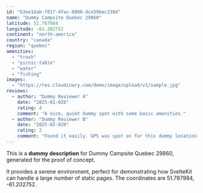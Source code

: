 ```yaml
---
id: "63ee1dab-f017-4fac-8808-dce59bec238d"
name: "Dummy Campsite Quebec 29860"
latitude: 51.787984
longitude: -61.202752
continent: "north-america"
country: "canada"
region: "quebec"
amenities:
  - "trash"
  - "picnic-table"
  - "water"
  - "fishing"
images:
  - "https://res.cloudinary.com/demo/image/upload/v1/sample.jpg"
reviews:
  - author: "Dummy Reviewer A"
    date: "2025-01-026"
    rating: 4
    comment: "A nice, quiet dummy spot with some basic amenities."
  - author: "Dummy Reviewer B"
    date: "2025-02-020"
    rating: 2
    comment: "Found it easily. GPS was spot on for this dummy location."
---
```


This is a **dummy description** for Dummy Campsite Quebec 29860, generated for the proof of concept.

It provides a serene environment, perfect for demonstrating how SvelteKit can handle a large number of static pages. The coordinates are 51.787984, -61.202752.
